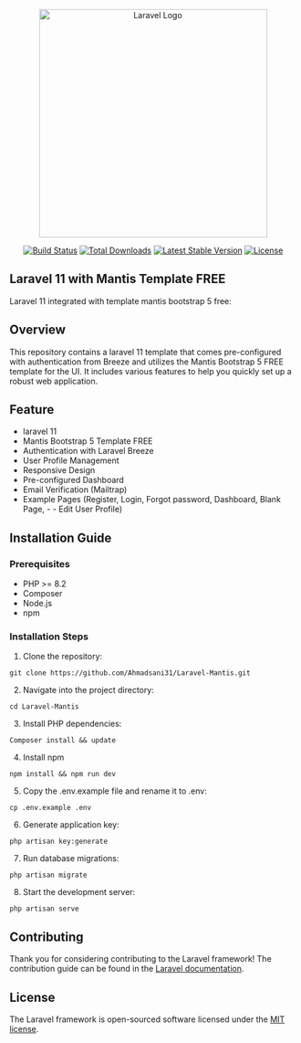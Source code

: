 <p align="center"><a href="https://laravel.com" target="_blank"><img src="https://raw.githubusercontent.com/laravel/art/master/logo-lockup/5%20SVG/2%20CMYK/1%20Full%20Color/laravel-logolockup-cmyk-red.svg" width="400" alt="Laravel Logo"></a></p>

<p align="center">
<a href="https://github.com/laravel/framework/actions"><img src="https://github.com/laravel/framework/workflows/tests/badge.svg" alt="Build Status"></a>
<a href="https://packagist.org/packages/laravel/framework"><img src="https://img.shields.io/packagist/dt/laravel/framework" alt="Total Downloads"></a>
<a href="https://packagist.org/packages/laravel/framework"><img src="https://img.shields.io/packagist/v/laravel/framework" alt="Latest Stable Version"></a>
<a href="https://packagist.org/packages/laravel/framework"><img src="https://img.shields.io/packagist/l/laravel/framework" alt="License"></a>
</p>

## Laravel 11 with Mantis Template FREE

Laravel 11 integrated with template mantis bootstrap 5 free:

## Overview

This repository contains a laravel 11 template that comes pre-configured with authentication from Breeze and utilizes the Mantis Bootstrap 5 FREE template for the UI. It includes various features to help you quickly set up a robust web application.

## Feature

- laravel 11
- Mantis Bootstrap 5 Template FREE
- Authentication with Laravel Breeze
- User Profile Management
- Responsive Design
- Pre-configured Dashboard
- Email Verification (Mailtrap)
- Example Pages (Register, Login, Forgot password, Dashboard, Blank Page, - - Edit User Profile)

## Installation Guide
### Prerequisites
- PHP >= 8.2
- Composer
- Node.js
- npm

### Installation Steps

1. Clone the repository:
```
git clone https://github.com/Ahmadsani31/Laravel-Mantis.git
```

2. Navigate into the project directory:
```
cd Laravel-Mantis
```

3. Install PHP dependencies:
```
Composer install && update
```

4. Install npm
```
npm install && npm run dev
```

5. Copy the .env.example file and rename it to .env:
```
cp .env.example .env
```

6. Generate application key:
```
php artisan key:generate
```

7. Run database migrations:
```
php artisan migrate
```

8. Start the development server:
```
php artisan serve
```

## Contributing

Thank you for considering contributing to the Laravel framework! The contribution guide can be found in the [Laravel documentation](https://laravel.com/docs/contributions).

## License

The Laravel framework is open-sourced software licensed under the [MIT license](https://opensource.org/licenses/MIT).
